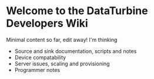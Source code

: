 # Welcome to the DataTurbine Developers Wiki #

Minimal content so far, edit away! I'm thinking

  * Source and sink documentation, scripts and notes
  * Device compatability
  * Server issues, scaling and provisioning
  * Programmer notes
